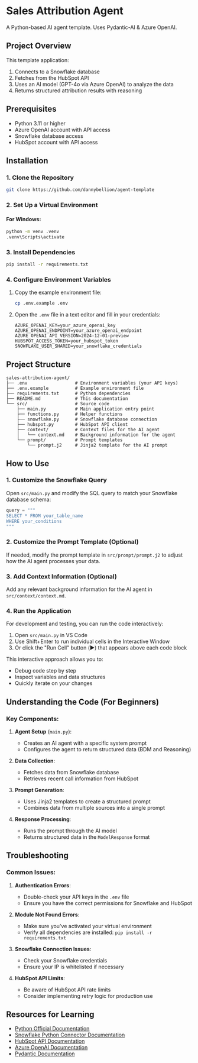 # Sales Attribution Agent

A Python-based AI agent template. Uses Pydantic-AI & Azure OpenAI.

## Project Overview

This template application:
1. Connects to a Snowflake database
2. Fetches from the HubSpot API
3. Uses an AI model (GPT-4o via Azure OpenAI) to analyze the data
4. Returns structured attribution results with reasoning

## Prerequisites

- Python 3.11 or higher
- Azure OpenAI account with API access
- Snowflake database access
- HubSpot account with API access

## Installation

### 1. Clone the Repository

```bash
git clone https://github.com/dannybellion/agent-template
```

### 2. Set Up a Virtual Environment

#### For Windows:
```bash
python -m venv .venv
.venv\Scripts\activate
```

### 3. Install Dependencies

```bash
pip install -r requirements.txt
```

### 4. Configure Environment Variables

1. Copy the example environment file:
   ```bash
   cp .env.example .env
   ```

2. Open the `.env` file in a text editor and fill in your credentials:
   ```
   AZURE_OPENAI_KEY=your_azure_openai_key
   AZURE_OPENAI_ENDPOINT=your_azure_openai_endpoint
   AZURE_OPENAI_API_VERSION=2024-12-01-preview
   HUBSPOT_ACCESS_TOKEN=your_hubspot_token
   SNOWFLAKE_USER_SHARED=your_snowflake_credentials
   ```

## Project Structure

```
sales-attribution-agent/
├── .env                  # Environment variables (your API keys)
├── .env.example          # Example environment file
├── requirements.txt      # Python dependencies
├── README.md             # This documentation
└── src/                  # Source code
    ├── main.py           # Main application entry point
    ├── functions.py      # Helper functions
    ├── snowflake.py      # Snowflake database connection
    ├── hubspot.py        # HubSpot API client
    ├── context/          # Context files for the AI agent
    │   └── context.md    # Background information for the agent
    └── prompt/           # Prompt templates
        └── prompt.j2     # Jinja2 template for the AI prompt
```

## How to Use

### 1. Customize the Snowflake Query

Open `src/main.py` and modify the SQL query to match your Snowflake database schema:

```python
query = """
SELECT * FROM your_table_name
WHERE your_conditions
"""
```

### 2. Customize the Prompt Template (Optional)

If needed, modify the prompt template in `src/prompt/prompt.j2` to adjust how the AI agent processes your data.

### 3. Add Context Information (Optional)

Add any relevant background information for the AI agent in `src/context/context.md`.

### 4. Run the Application

For development and testing, you can run the code interactively:

1. Open `src/main.py` in VS Code
2. Use Shift+Enter to run individual cells in the Interactive Window
3. Or click the "Run Cell" button (▶️) that appears above each code block

This interactive approach allows you to:
- Debug code step by step
- Inspect variables and data structures
- Quickly iterate on your changes


## Understanding the Code (For Beginners)

### Key Components:

1. **Agent Setup** (`main.py`):
   - Creates an AI agent with a specific system prompt
   - Configures the agent to return structured data (BDM and Reasoning)

2. **Data Collection**:
   - Fetches data from Snowflake database
   - Retrieves recent call information from HubSpot

3. **Prompt Generation**:
   - Uses Jinja2 templates to create a structured prompt
   - Combines data from multiple sources into a single prompt

4. **Response Processing**:
   - Runs the prompt through the AI model
   - Returns structured data in the `ModelResponse` format

## Troubleshooting

### Common Issues:

1. **Authentication Errors**:
   - Double-check your API keys in the `.env` file
   - Ensure you have the correct permissions for Snowflake and HubSpot

2. **Module Not Found Errors**:
   - Make sure you've activated your virtual environment
   - Verify all dependencies are installed: `pip install -r requirements.txt`

3. **Snowflake Connection Issues**:
   - Check your Snowflake credentials
   - Ensure your IP is whitelisted if necessary

4. **HubSpot API Limits**:
   - Be aware of HubSpot API rate limits
   - Consider implementing retry logic for production use


## Resources for Learning

- [Python Official Documentation](https://docs.python.org/3/)
- [Snowflake Python Connector Documentation](https://docs.snowflake.com/en/developer-guide/python-connector/python-connector)
- [HubSpot API Documentation](https://developers.hubspot.com/docs/api/overview)
- [Azure OpenAI Documentation](https://learn.microsoft.com/en-us/azure/ai-services/openai/)
- [Pydantic Documentation](https://docs.pydantic.dev/)
